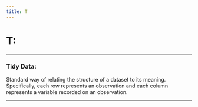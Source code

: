 ```yaml
---
title: T
---
```

# **T:**

___

### **Tidy Data:** 
Standard way of relating the structure of a dataset to its meaning. Specifically, each row represents an 
observation and each column represents a variable recorded on an observation.

___


